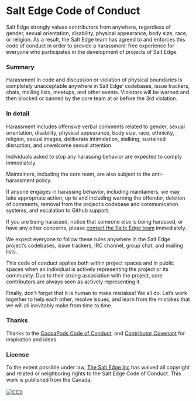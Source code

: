 # Salt Edge Code of Conduct

Salt Edge strongly values contributors from anywhere, regardless of gender, sexual orientation, disability, physical appearance, body size, race, or religion. As a result, the Salt Edge team has agreed to and enforces this code of conduct in order to provide a harassment-free experience for everyone who participates in the development of projects of Salt Edge.

### Summary

Harassment in code and discussion or violation of physical boundaries is completely unacceptable anywhere in Salt Edge’ codebases, issue trackers, chats, mailing lists, meetups, and other events. Violators will be warned and then blocked or banned by the core team at or before the 3rd violation.

### In detail

Harassment includes offensive verbal comments related to gender, sexual orientation, disability, physical appearance, body size, race, ethnicity, religion, sexual images, deliberate intimidation, stalking, sustained disruption, and unwelcome sexual attention.

Individuals asked to stop any harassing behavior are expected to comply immediately.

Maintainers, including the core team, are also subject to the anti-harassment policy.

If anyone engages in harassing behavior, including maintainers, we may take appropriate action, up to and including warning the offender, deletion of comments, removal from the project’s codebase and communication systems, and escalation to Github support.

If you are being harassed, notice that someone else is being harassed, or have any other concerns, please [contact the Salte Edge team](https://www.saltedge.com/pages/contact_support) immediately.

We expect everyone to follow these rules anywhere in the Salt Edge project’s codebases, issue trackers, IRC channel, group chat, and mailing lists.

This code of conduct applies both within project spaces and in public spaces when an individual is actively representing the project or its community. Due to their strong association with the project, core contributors are always seen as actively representing it.

Finally, don't forget that it is human to make mistakes! We all do. Let’s work together to help each other, resolve issues, and learn from the mistakes that we will all inevitably make from time to time.

### Thanks

Thanks to the [CocoaPods Code of Conduct](https://github.com/CocoaPods/CocoaPods/blob/master/CODE_OF_CONDUCT.md), and [Contributor Covenant](https://www.contributor-covenant.org/) for inspiration and ideas.

### License

<p class="license" xmlns:dct="http://purl.org/dc/terms/" xmlns:vcard="http://www.w3.org/2001/vcard-rdf/3.0#">
  To the extent possible under law, <a rel="dct:publisher" href="https://www.saltedge.com/pages/about">The Salt Edge Inc</a> has waived all copyright and related or neighboring rights to the <span property="dct:title">Salt Edge Code of Conduct</span>. This work is published from the <span property="vcard:Country" datatype="dct:ISO3166" content="CA" about="https://www.saltedge.com">Canada.</span>
  <br>
  <br>
  <a rel="license" href="http://creativecommons.org/publicdomain/zero/1.0/">
    <img src="http://i.creativecommons.org/p/zero/1.0/88x31.png" style="border-style: none;" alt="CC0">
  </a>
</p>
